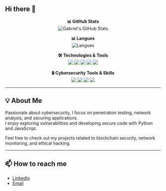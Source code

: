 ## Hi there 👋

<p align="center">
  <b>📊 GitHub Stats</b><br>
  <img src="https://github-readme-stats.vercel.app/api?username=gabriel25115CG&show_icons=true&theme=radical" alt="Gabriel's GitHub Stats" />
</p>

<p align="center">
  <b>📊 Langues</b><br>
  <img src="https://github-readme-stats.vercel.app/api/top-langs/?username=gabriel25115CG&layout=compact&theme=radical" alt="Langues" />
</p>

<p align="center">
  <b>🛠️ Technologies & Tools</b><br>
  <img src="https://img.shields.io/badge/-Python-3776AB?style=flat-square&logo=python&logoColor=white" />
  <img src="https://img.shields.io/badge/-JavaScript-F7DF1E?style=flat-square&logo=javascript&logoColor=black" />
  <img src="https://img.shields.io/badge/-Node.js-339933?style=flat-square&logo=node.js&logoColor=white" />
  <img src="https://img.shields.io/badge/-TailwindCSS-06B6D4?style=flat-square&logo=tailwind-css&logoColor=white" />
  <img src="https://img.shields.io/badge/-PostgreSQL-4169E1?style=flat-square&logo=postgresql&logoColor=white" />
</p>

<p align="center">
  <b>🔒 Cybersecurity Tools & Skills</b><br>
  <img src="https://img.shields.io/badge/-Wireshark-1679A7?style=flat-square&logo=wireshark&logoColor=white" />
  <img src="https://img.shields.io/badge/-Burp_Suite-FF6800?style=flat-square&logo=burp-suite&logoColor=white" />
  <img src="https://img.shields.io/badge/-Kali_Linux-557C94?style=flat-square&logo=linux&logoColor=white" />
  <img src="https://img.shields.io/badge/-Metasploit-000000?style=flat-square&logo=metasploit&logoColor=white" />
</p>

---

## 💡 About Me

Passionate about cybersecurity, I focus on penetration testing, network analysis, and securing applications.  
I enjoy exploring vulnerabilities and developing secure code with Python and JavaScript.  

Feel free to check out my projects related to blockchain security, network monitoring, and ethical hacking.

---

## 📫 How to reach me

- [LinkedIn](https://www.linkedin.com/in/gabriel-chalmet-a5540220b/)
- [Email](mailto:gabriel.chalmet25115@gmail.com)

